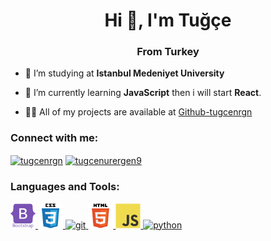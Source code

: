 <h1 align="center">Hi 👋, I'm Tuğçe</h1>
<h3 align="center">From Turkey</h3>

- 🔭 I’m studying at **Istanbul Medeniyet University**

- 🌱 I’m currently learning **JavaScript** then i will start **React**.

- 👨‍💻 All of my projects are available at [Github-tugcenrgn](https://github.com/Tugcenrgn?tab=repositories)

<h3 align="left">Connect with me:</h3>
<p align="left">
<a href="https://www.linkedin.com/in/tugcenrgn/" target="blank"><img align="center" src="https://raw.githubusercontent.com/rahuldkjain/github-profile-readme-generator/master/src/images/icons/Social/linked-in-alt.svg" alt="tugcenrgn" height="30" width="40" /></a>
<a href="https://www.hackerrank.com/tugcenurergen9" target="blank"><img align="center" src="https://raw.githubusercontent.com/rahuldkjain/github-profile-readme-generator/master/src/images/icons/Social/hackerrank.svg" alt="tugcenurergen9" height="30" width="40" /></a>
</p>

<h3 align="left">Languages and Tools:</h3>
<p align="left">
  <a href="https://getbootstrap.com" target="_blank" rel="noreferrer"> 
   <img src="https://raw.githubusercontent.com/devicons/devicon/master/icons/bootstrap/bootstrap-plain-wordmark.svg" alt="bootstrap" width="40" height="40"/> </a> 
  <a href="https://www.w3schools.com/css/" target="_blank" rel="noreferrer">
   <img src="https://raw.githubusercontent.com/devicons/devicon/master/icons/css3/css3-original-wordmark.svg" alt="css3" width="40" height="40"/> </a>
  <a href="https://git-scm.com/" target="_blank" rel="noreferrer"> 
    <img src="https://www.vectorlogo.zone/logos/git-scm/git-scm-icon.svg" alt="git" width="40" height="40"/> </a>
  <a href="https://www.w3.org/html/" target="_blank" rel="noreferrer"> 
    <img src="https://raw.githubusercontent.com/devicons/devicon/master/icons/html5/html5-original-wordmark.svg" alt="html5" width="40" height="40"/> </a> 
  <a href="https://developer.mozilla.org/en-US/docs/Web/JavaScript" target="_blank" rel="noreferrer"> 
    <img src="https://raw.githubusercontent.com/devicons/devicon/master/icons/javascript/javascript-original.svg" alt="javascript" width="40" height="40"/> </a> 
  <a href="[https://developer.mozilla.org/en-US/docs/Web/JavaScript](https://www.w3schools.com/python/)" target="_blank" rel="noreferrer"> 
    <img src="[[https://raw.githubusercontent.com/devicons/devicon/master/icons/javascript/javascript-original.svg](https://upload.wikimedia.org/wikipedia/commons/thumb/c/c3/Python-logo-notext.svg/165px-Python-logo-notext.svg.png?20100317150552)](https://www.vectorlogo.zone/logos/python/python-icon.svg)" alt="python" width="40" height="40"/> </a> 
</p>
